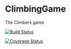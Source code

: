 # ClimbingGame
The Climbers game


[![Build Status](https://travis-ci.org/francoisauxietre/ClimbingGame.svg?branch=master)](https://travis-ci.org/francoisauxietre/ClimbingGame)

[![Coverage Status](https://coveralls.io/repos/github/francoisauxietre/ClimbingGame/badge.svg?branch=master)](https://coveralls.io/github/francoisauxietre/ClimbingGame?branch=master)